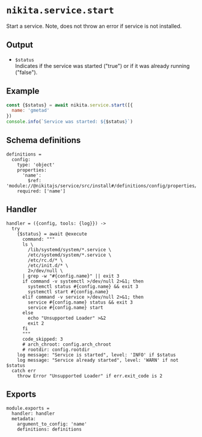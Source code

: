 
# `nikita.service.start`

Start a service.
Note, does not throw an error if service is not installed.

## Output

* `$status`   
  Indicates if the service was started ("true") or if it was already running 
  ("false").

## Example

```js
const {$status} = await nikita.service.start([{
  name: 'gmetad'
})
console.info(`Service was started: ${$status}`)
```

## Schema definitions

    definitions =
      config:
        type: 'object'
        properties:
          'name':
            $ref: 'module://@nikitajs/service/src/install#/definitions/config/properties/name'
        required: ['name']

## Handler

    handler = ({config, tools: {log}}) ->
      try
        {$status} = await @execute
          command: """
          ls \
            /lib/systemd/system/*.service \
            /etc/systemd/system/*.service \
            /etc/rc.d/* \
            /etc/init.d/* \
            2>/dev/null \
          | grep -w "#{config.name}" || exit 3
          if command -v systemctl >/dev/null 2>&1; then
            systemctl status #{config.name} && exit 3
            systemctl start #{config.name}
          elif command -v service >/dev/null 2>&1; then
            service #{config.name} status && exit 3
            service #{config.name} start
          else
            echo "Unsupported Loader" >&2
            exit 2
          fi
          """
          code_skipped: 3
          # arch_chroot: config.arch_chroot
          # rootdir: config.rootdir
        log message: "Service is started", level: 'INFO' if $status
        log message: "Service already started", level: 'WARN' if not $status
      catch err
        throw Error "Unsupported Loader" if err.exit_code is 2

## Exports

    module.exports =
      handler: handler
      metadata:
        argument_to_config: 'name'
        definitions: definitions
